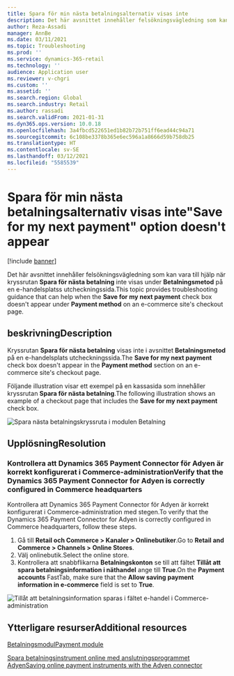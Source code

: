 ```yaml
---
title: Spara för min nästa betalningsalternativ visas inte
description: Det här avsnittet innehåller felsökningsvägledning som kan vara till hjälp när kryssrutan Spara för nästa betalning inte visas under Betalningsmetod på en e-handelsplatss utcheckningssida.
author: Reza-Assadi
manager: AnnBe
ms.date: 03/11/2021
ms.topic: Troubleshooting
ms.prod: ''
ms.service: dynamics-365-retail
ms.technology: ''
audience: Application user
ms.reviewer: v-chgri
ms.custom: ''
ms.assetid: ''
ms.search.region: Global
ms.search.industry: Retail
ms.author: rassadi
ms.search.validFrom: 2021-01-31
ms.dyn365.ops.version: 10.0.18
ms.openlocfilehash: 3a4fbcd522651ed1b82b72b751ff6ead44c94a71
ms.sourcegitcommit: 6c108be3378b365e6ec596a1a8666d59b758db25
ms.translationtype: HT
ms.contentlocale: sv-SE
ms.lasthandoff: 03/12/2021
ms.locfileid: "5585539"
---
```

# <a name="save-for-my-next-payment-option-doesnt-appear"></a><span data-ttu-id="baf4f-103">Spara för min nästa betalningsalternativ visas inte</span><span class="sxs-lookup"><span data-stu-id="baf4f-103">"Save for my next payment" option doesn't appear</span></span>

[!include [banner](../../includes/banner.md)]

<span data-ttu-id="baf4f-104">Det här avsnittet innehåller felsökningsvägledning som kan vara till hjälp när kryssrutan **Spara för nästa betalning** inte visas under **Betalningsmetod** på en e-handelsplatss utcheckningssida.</span><span class="sxs-lookup"><span data-stu-id="baf4f-104">This topic provides troubleshooting guidance that can help when the **Save for my next payment** check box doesn't appear under **Payment method** on an e-commerce site's checkout page.</span></span>

## <a name="description"></a><span data-ttu-id="baf4f-105">beskrivning</span><span class="sxs-lookup"><span data-stu-id="baf4f-105">Description</span></span>

<span data-ttu-id="baf4f-106">Kryssrutan **Spara för nästa betalning** visas inte i avsnittet **Betalningsmetod** på en e-handelsplats utcheckningssida.</span><span class="sxs-lookup"><span data-stu-id="baf4f-106">The **Save for my next payment** check box doesn't appear in the **Payment method** section on an e-commerce site's checkout page.</span></span>

<span data-ttu-id="baf4f-107">Följande illustration visar ett exempel på en kassasida som innehåller kryssrutan **Spara för nästa betalning**.</span><span class="sxs-lookup"><span data-stu-id="baf4f-107">The following illustration shows an example of a checkout page that includes the **Save for my next payment** check box.</span></span>

![Spara nästa betalningskryssruta i modulen Betalning](media/payment-module-save-payment.jpg)

## <a name="resolution"></a><span data-ttu-id="baf4f-109">Upplösning</span><span class="sxs-lookup"><span data-stu-id="baf4f-109">Resolution</span></span>

### <a name="verify-that-the-dynamics-365-payment-connector-for-adyen-is-correctly-configured-in-commerce-headquarters"></a><span data-ttu-id="baf4f-110">Kontrollera att Dynamics 365 Payment Connector för Adyen är korrekt konfigurerat i Commerce-administration</span><span class="sxs-lookup"><span data-stu-id="baf4f-110">Verify that the Dynamics 365 Payment Connector for Adyen is correctly configured in Commerce headquarters</span></span>

<span data-ttu-id="baf4f-111">Kontrollera att Dynamics 365 Payment Connector för Adyen är korrekt konfigurerat i Commerce-administration med stegen.</span><span class="sxs-lookup"><span data-stu-id="baf4f-111">To verify that the Dynamics 365 Payment Connector for Adyen is correctly configured in Commerce headquarters, follow these steps.</span></span>

1. <span data-ttu-id="baf4f-112">Gå till **Retail och Commerce \> Kanaler \> Onlinebutiker**.</span><span class="sxs-lookup"><span data-stu-id="baf4f-112">Go to **Retail and Commerce \> Channels \> Online Stores**.</span></span>
1. <span data-ttu-id="baf4f-113">Välj onlinebutik.</span><span class="sxs-lookup"><span data-stu-id="baf4f-113">Select the online store.</span></span>
1. <span data-ttu-id="baf4f-114">Kontrollera att snabbflikarna **Betalningskonton** se till att fältet **Tillåt att spara betalningsinformation i näthandel** ange till **True**.</span><span class="sxs-lookup"><span data-stu-id="baf4f-114">On the **Payment accounts** FastTab, make sure that the **Allow saving payment information in e-commerce** field is set to **True**.</span></span>

![Tillåt att betalningsinformation sparas i fältet e-handel i Commerce-administration](media/payment-connector-save-payment.jpg)

## <a name="additional-resources"></a><span data-ttu-id="baf4f-116">Ytterligare resurser</span><span class="sxs-lookup"><span data-stu-id="baf4f-116">Additional resources</span></span>

[<span data-ttu-id="baf4f-117">Betalningsmodul</span><span class="sxs-lookup"><span data-stu-id="baf4f-117">Payment module</span></span>](../payment-module.md)

[<span data-ttu-id="baf4f-118">Spara betalningsinstrument online med anslutningsprogrammet Adyen</span><span class="sxs-lookup"><span data-stu-id="baf4f-118">Saving online payment instruments with the Adyen connector</span></span>](../dev-itpro/adyen-connector-listPI.md)

